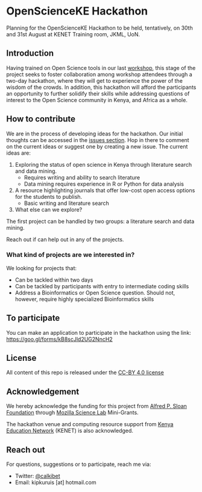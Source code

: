 # OpenScienceKE Hackathon

Planning for the OpenScienceKE Hackathon to be held, tentatively, on 30th and 31st August at KENET Training room, JKML, UoN. 


## Introduction
Having trained on Open Science tools in our last [workshop](https://bioinfonet.github.io/OpenScienceKE/), this stage of the project seeks to foster collaboration among workshop attendees through a two-day hackathon, where they will get to experience the power of the wisdom of the crowds. In addition, this hackathon will afford the participants an opportunity to further solidify their skills while addressing questions of interest to the Open Science community in Kenya, and Africa as a whole.

## How to contribute
We are in the process of developing ideas for the hackathon. Our initial thoughts can be accessed in the [issues section](https://github.com/BioinfoNet/OpenScienceKEHackathon/issues). Hop in there to comment on the current ideas or suggest one by creating a new issue. The current ideas are:
1. Exploring the status of open science in Kenya through literature search and data mining.
     - Requires writing and ability to search literature
     - Data mining requires experience in R or Python for data analysis
2. A resource highlighting journals that offer low-cost open access options for the students to publish. 
     - Basic writing and literature search
3. What else can we explore?

The first project can be handled by two groups: a literature search and data mining. 

Reach out if can help out in any of the projects.

### What kind of projects are we interested in?
We looking for projects that:
   - Can be tackled within two days
   - Can be tackled by participants with entry to intermediate coding skills
   - Address a Bioinformatics or Open Science question. Should not, however, require highly specialized Bioinformatics skills

## To participate

You can make an application to participate in the hackathon using the link: https://goo.gl/forms/kB8scJld2UG2NncH2  

## License
All content of this repo is released under the [CC-BY 4.0 license](https://creativecommons.org/licenses/by/4.0/legalcode)

## Acknowledgement
We hereby acknowledge the funding for this project from [Alfred  P. Sloan Foundation](https://sloan.org/) through [Mozilla Science Lab](https://science.mozilla.org/) Mini-Grants.

The hackathon venue and computing resource support from [Kenya Education Network](https://www.kenet.or.ke/) (KENET) is also acknowledged.

## Reach out
For questions, suggestions or to participate, reach me via:
- Twitter: [@calkibet](https://twitter.com/calkibet)
- Email: kipkuruis [at] hotmail.com

